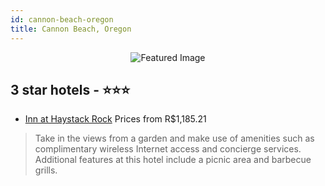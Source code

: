 ```yaml
---
id: cannon-beach-oregon
title: Cannon Beach, Oregon
---
```


<center><img src="https://i.travelapi.com/hotels/2000000/1600000/1590100/1590022/b55a188e_z.jpg" alt="Featured Image" /></center>


##  3 star hotels - ⭐️⭐️⭐️

-    [Inn at Haystack Rock](https://us.hurb.com/hotels/cannon-beach/inn-at-haystack-rock-JNP-JP307923?cmp=18055) Prices from R$1,185.21
   > Take in the views from a garden and make use of amenities such as complimentary wireless Internet access and concierge services. Additional features at this hotel include a picnic area and barbecue grills.
